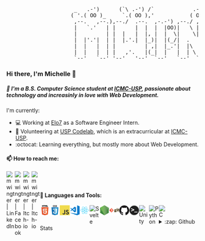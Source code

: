 <pre>
                     _   .-')      (`\ .-') /`            .-') _             .-') _     ('-.  _  .-')   
                    ( '.( OO )_     `.( OO ),'           ( OO ) )           (  OO) )  _(  OO)( \( -O )  
                     ,--.   ,--.),--./  .--.  ,-.-') ,--./ ,--,'  ,----.    /     '._(,------.,------.  
                     |   `.'   | |      |  |  |  |OO)|   \ |  |\ '  .-./-') |'--...__)|  .---'|   /`. ' 
                     |         | |  |   |  |, |  |  \|    \|  | )|  |_( O- )'--.  .--'|  |    |  /  | | 
                     |  |'.'|  | |  |.'.|  |_)|  |(_/|  .     |/ |  | .--, \   |  |  (|  '--. |  |_.' | 
                     |  |   |  | |         | ,|  |_.'|  |\    | (|  | '. (_/   |  |   |  .--' |  .  '.' 
                     |  |   |  | |   ,'.   |(_|  |   |  | \   |  |  '--'  |    |  |   |  `---.|  |\  \  
                     `--'   `--' '--'   '--'  `--'   `--'  `--'   `------'     `--'   `------'`--' '--'        
</pre>
<!-- https://manytools.org/hacker-tools/ascii-banner/ -->

### Hi there, I'm Michelle 👋
##### :information_desk_person: I'm a B.S. Computer Science student at [ICMC-USP](https://www.icmc.usp.br/), passionate about technology and increasinly in love with Web Development. 
I'm currently:
- :computer: Working at [Elo7](https://github.com/elo7) as a Software Engineer Intern.
- 🔭 Volunteering at [USP Codelab](http://uclsanca.icmc.usp.br/), which is an extracurricular at [ICMC-USP](https://www.icmc.usp.br/).
- :octocat: Learning everything, but mostly more about Web Development.

#### 📫 How to reach me: 

[<img align="left" alt="mwingter | LinkedIn" width="22px" src="https://cdn.jsdelivr.net/npm/simple-icons@v3/icons/linkedin.svg" />][linkedin]
[<img align="left" alt="mwingter | Facebook" width="22px" src="https://cdn.jsdelivr.net/npm/simple-icons@v3/icons/facebook.svg" />][facebook]
[<img align="left" alt="mwingter | Itch-io" width="22px" src="https://cdn.jsdelivr.net/npm/simple-icons@3.5.0/icons/itch-dot-io.svg" />][itch-io] 
[<img align="left" alt="mwingter | Itch-io" width="22px" src="https://cdn.jsdelivr.net/npm/simple-icons@3.5.0/icons/github.svg" />][github] 

<br />
<br />

#### :floppy_disk: Languages and Tools:

<img align="left" alt="HTML5" width="26px" src="https://raw.githubusercontent.com/github/explore/80688e429a7d4ef2fca1e82350fe8e3517d3494d/topics/html/html.png" />
<img align="left" alt="CSS3" width="26px" src="https://raw.githubusercontent.com/github/explore/80688e429a7d4ef2fca1e82350fe8e3517d3494d/topics/css/css.png" />
<img align="left" alt="JavaScript" width="26px" src="https://raw.githubusercontent.com/github/explore/80688e429a7d4ef2fca1e82350fe8e3517d3494d/topics/javascript/javascript.png" />
<img align="left" alt="Visual Studio Code" width="26px" src="https://raw.githubusercontent.com/github/explore/80688e429a7d4ef2fca1e82350fe8e3517d3494d/topics/visual-studio-code/visual-studio-code.png" />
<img align="left" alt="React" width="26px" src="https://raw.githubusercontent.com/github/explore/80688e429a7d4ef2fca1e82350fe8e3517d3494d/topics/react/react.png" />
<img align="left" alt="Svelte" width="26px" src="https://raw.githubusercontent.com/sveltejs/svelte/29052aba7d0b78316d3a52aef1d7ddd54fe6ca84/site/static/images/svelte-android-chrome-512.png" />
<img align="left" alt="Node.js" width="26px" src="https://raw.githubusercontent.com/github/explore/80688e429a7d4ef2fca1e82350fe8e3517d3494d/topics/nodejs/nodejs.png" />
<!--- <img align="left" alt="SQL" width="26px" src="https://raw.githubusercontent.com/github/explore/80688e429a7d4ef2fca1e82350fe8e3517d3494d/topics/sql/sql.png" /> -->
<!--- <img align="left" alt="MySQL" width="26px" src="https://raw.githubusercontent.com/github/explore/80688e429a7d4ef2fca1e82350fe8e3517d3494d/topics/mysql/mysql.png" /> -->
<!-- <img align="left" alt="MongoDB" width="26px" src="https://raw.githubusercontent.com/github/explore/80688e429a7d4ef2fca1e82350fe8e3517d3494d/topics/mongodb/mongodb.png" /> -->
<img align="left" alt="Git" width="26px" src="https://raw.githubusercontent.com/github/explore/80688e429a7d4ef2fca1e82350fe8e3517d3494d/topics/git/git.png" />
<img align="left" alt="GitHub" width="26px" src="https://raw.githubusercontent.com/github/explore/78df643247d429f6cc873026c0622819ad797942/topics/github/github.png" />
<img align="left" alt="Terminal" width="26px" src="https://raw.githubusercontent.com/github/explore/80688e429a7d4ef2fca1e82350fe8e3517d3494d/topics/terminal/terminal.png" />
<img align="left" alt="Unity" width="26px" src="https://cdn4.iconfinder.com/data/icons/logos-brands-5/24/unity-512.png" />
<img align="left" alt="Python" width="26px" src="https://cdn4.iconfinder.com/data/icons/logos-and-brands/512/267_Python_logo-512.png" />
<img align="left" alt="C" width="26px" src="https://cdn.iconscout.com/icon/free/png-512/c-programming-569564.png" />

<br />
<br />

<details>
  <summary>:zap: Github Stats</summary>


  <img src="https://github-readme-stats.vercel.app/api?username=mwingter&show_icons=true&hide_border=true&count_private=true" align="left" alt="mwingter's GitHub Stats" />
</a>
  <img alt="mwingter's Top Languages" align="left" src="https://github-readme-stats.vercel.app/api/top-langs/?username=mwingter&show_icons=true&hide_border=true&count_private=true" />

</details>

<!--&count_private=true-->

[linkedin]: https://linkedin.com/in/mwingter/
[instagram]: https://www.instagram.com/mwingter/
[facebook]: https://www.facebook.com/mwingter/
[itch-io]: https://mwingter.itch.io/
[github]: https://github.com/mwingter



